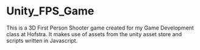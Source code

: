 # Unity_FPS_Game
This is a 3D First Person Shooter game created for my Game Development class at Hofstra. It makes use of assets from the unity asset store and scripts written in Javascript.
